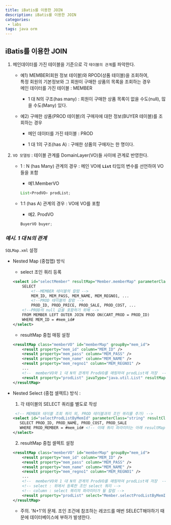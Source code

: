 ```yaml
---
title: iBatis를 이용한 JOIN
description: iBatis를 이용한 JOIN
categories:
 - labs
tags: java orm
---
```


## iBatis를 이용한 JOIN

1.  메인데이터를 가진 테이블을 기준으로 각 `테이블의 관계`를 파악한다.
    
    - 예1) MEMBER(회원 정보 테이블)와 RPOD(상품 테이블)을 조회하여,
      <br/>특정 회원의 기본정보와 그 회원이 구매한 상품의 목록을 조회하는 경우
      <br/> 메인 데이터를 가진 테이블 : MEMBER 
      
        - 1 대 N의 구조(has many) : 회원이 구매한 상품 목록이 없을 수도(null), 많을 수도(Many) 있다.

    - 예2) 구매한 상품(PROD 테이블)의 구매자에 대한 정보(BUYER 테이블)를 조회하는 경우
        - 메인 데이터를 가진 테이블 : PROD
        
        - 1 대 1의 구조(has A) : 구매한 상품의 구매자는 한 명이다.

2. `VO 모델링` : 테이블 관계를 DomainLayer(VO)들 사이에 관계로 반영한다.
	- 1 : N (has Many) 관계의 경우 : 메인 VO에 **`List`** 타입의 변수를 선언하여 VO들을 포함 
	    - 예1.MemberVO 
	    ````java
	    List<ProdVO> prodList;
        ````
        
    - 1:1 (has A) 관계의 경우 : VO에 VO를 포함
        - 예2. ProdVO
         ````java
         BuyerVO buyer;
         ````
         
### *예시. 1 대 N의 관계*

`SQLMap.xml` 설정
- Nested Map (중첩맵) 방식

    - select 조인 쿼리 등록
    ````xml
    <select id="selectMember" resultMap="Member.memberMap" parameterClass="java.lang.String">
        SELECT
            <!--MEMBER 테이블의 칼럼 -->
            MEM_ID, MEM_PASS, MEM_NAME, MEM_REGNO1, ...
            <!--PROD 테이블의 칼럼 -->
            PROD_ID, PROD_PRICE, PROD_SALE, PROD_COST, ...
        <!--PROD의 null 값을 포함하기 위해 -->
        FROM MEMBER LEFT OUTER JOIN PROD ON(CART_PROD = PROD_ID)
        WHERE MEM_ID = #mem_id#
    </select>
    ````
    
    -  resultMap 중첩 매핑 설정 
    ````xml
    <resultMap class="memberVO" id="memberMap" groupBy="mem_id">
        <result property="mem_id" column="MEM_ID" />
        <result property="mem_pass" column="MEM_PASS" />
        <result property="mem_name" column="MEM_NAME" />
        <result property="mem_regno1" column="MEM_REGNO1" />
        ...
        <!--  memberVO와 1 대 N의 관계의 ProdVO를 매핑하여 prodList에 저장  -->
        <result property="prodList" javaType="java.util.List" resultMap="Member.prodMap"/> <!--Nested Map-->
    </resultMap>
    ````

- Nested Select (중첩 셀렉트) 방식 :
    1) 각 테이블의 SELECT 쿼리를 별도로 작성
     ````xml
      <!-- MEMBER 테이블 조회 쿼리 외, PROD 테이블과의 조인 쿼리를 추가) -->
     <select id="selectProdListByMemId" parameterClass="string" resultClass="kr.or.ddit.vo.ProdVO">
        SELECT PROD_ID, PROD_NAME, PROD_COST, PROD_SALE
        WHERE PROD_MEMBER = #mem_id# <!-- 이때 쿼리 파라미터는 아래 resultMap에서 설정 -->
     </select>
    ````
    
    2) resultMap 중첩 셀렉트 설정 
    ````xml
    <resultMap class="memberVO" id="memberMap" groupBy="mem_id">
        <result property="mem_id" column="MEM_ID" />
        <result property="mem_pass" column="MEM_PASS" />
        <result property="mem_name" column="MEM_NAME" />
        <result property="mem_regno1" column="MEM_REGNO1" />
        ...
        <!--  memberVO와 1 대 N의 관계의 ProdVO를 매핑하여 prodList에 저장  -->
        <!-- select : 위에서 등록한 조인 select 쿼리 -->
        <!-- column : select 쿼리의 파라미터가 될 칼럼 -->
        <result property="prodList" select="Member.selectProdListByMemId" column="MEM_ID"/> <!--Nested Select-->
    </resultMap>
    ````
    
    * 주의. 'N+1'의 문제. 조인 조건에 참조하는 레코드를 매번 SELECT해야하기 때문에 데이터베이스에 부하가 발생한다. 